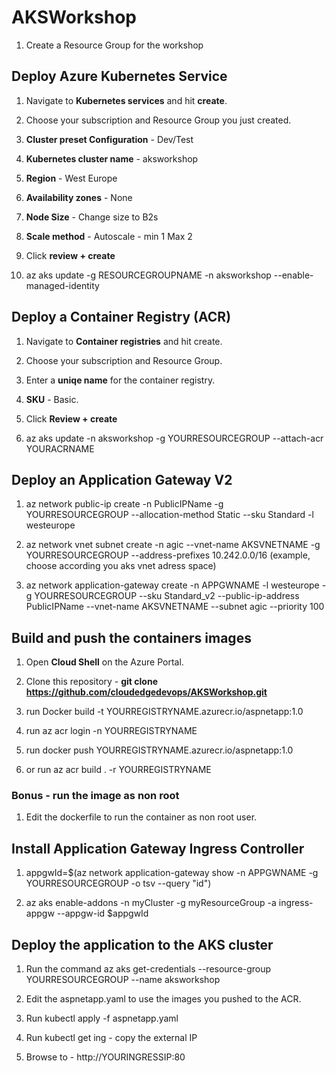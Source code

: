 # AKSWorkshop

  1. Create a Resource Group for the workshop

## Deploy Azure Kubernetes Service

   1. Navigate to **Kubernetes services** and hit **create**.

   2. Choose your subscription and Resource Group you just created.

   3. **Cluster preset Configuration** - Dev/Test
    
   4. **Kubernetes cluster name** - aksworkshop

   5. **Region** - West Europe

   6. **Availability zones** - None

   7. **Node Size** - Change size to B2s

   8. **Scale method** - Autoscale - min 1 Max 2

   9. Click **review + create** 
   
   11. az aks update -g RESOURCEGROUPNAME -n aksworkshop --enable-managed-identity
    
    
## Deploy a Container Registry (ACR)

   1. Navigate to **Container registries** and hit create.

   2. Choose your subscription and Resource Group.

   3. Enter a **uniqe name** for the container registry.

   4. **SKU** - Basic.

   5. Click **Review + create**
   
   6. az aks update -n aksworkshop -g YOURRESOURCEGROUP --attach-acr YOURACRNAME
 
 
## Deploy an Application Gateway V2

  1. az network public-ip create -n PublicIPName -g YOURRESOURCEGROUP --allocation-method Static --sku Standard -l westeurope

  2. az network vnet subnet create -n agic --vnet-name AKSVNETNAME -g YOURRESOURCEGROUP --address-prefixes 10.242.0.0/16 (example, choose according you aks vnet adress space)

  3. az network application-gateway create -n APPGWNAME -l westeurope -g YOURRESOURCEGROUP --sku Standard_v2 --public-ip-address PublicIPName --vnet-name AKSVNETNAME --subnet agic --priority 100


## Build and push the containers images

  1. Open **Cloud Shell** on the Azure Portal.

  2. Clone this repository - **git clone https://github.com/cloudedgedevops/AKSWorkshop.git**
  
  3. run Docker build -t YOURREGISTRYNAME.azurecr.io/aspnetapp:1.0
  
  4. run az acr login -n YOURREGISTRYNAME
  
  4. run docker push YOURREGISTRYNAME.azurecr.io/aspnetapp:1.0
  
  5. or run az acr build . -r YOURREGISTRYNAME
  
 
  ### Bonus - run the image as non root
  
  1. Edit the dockerfile to run the container as non root user.


## Install Application Gateway Ingress Controller

  1. appgwId=$(az network application-gateway show -n APPGWNAME -g YOURRESOURCEGROUP -o tsv --query "id") 

  2. az aks enable-addons -n myCluster -g myResourceGroup -a ingress-appgw --appgw-id $appgwId

 
 
## Deploy the application to the AKS cluster

1. Run the command az aks get-credentials --resource-group YOURRESOURCEGROUP --name aksworkshop

3. Edit the aspnetapp.yaml to use the images you pushed to the ACR.

3. Run kubectl apply -f aspnetapp.yaml

4. Run kubectl get ing - copy the external IP

5. Browse to - http://YOURINGRESSIP:80
